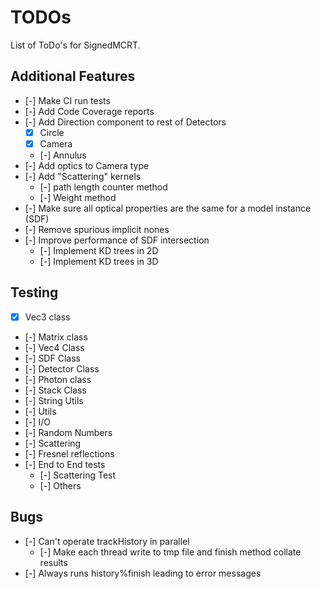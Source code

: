 # TODOs

List of ToDo's for SignedMCRT.

## Additional Features

- [-] Make CI run tests
- [-] Add Code Coverage reports
- [-] Add Direction component to rest of Detectors
    - [x] Circle
    - [x] Camera
    - [-] Annulus
- [-] Add optics to Camera type
- [-] Add "Scattering" kernels
    - [-] path length counter method
    - [-] Weight method
- [-] Make sure all optical properties are the same for a model instance (SDF)
- [-] Remove spurious implicit nones
- [-] Improve performance of SDF intersection
    - [-] Implement KD trees in 2D
    - [-] Implement KD trees in 3D


## Testing

- [x] Vec3 class
- [-] Matrix class
- [-] Vec4 Class
- [-] SDF Class
- [-] Detector Class
- [-] Photon class
- [-] Stack Class
- [-] String Utils
- [-] Utils
- [-] I/O
- [-] Random Numbers
- [-] Scattering
- [-] Fresnel reflections
- [-] End to End tests
    - [-] Scattering Test
    - [-] Others

## Bugs

- [-] Can't operate trackHistory in parallel
    - [-] Make each thread write to tmp file and finish method collate results
- [-] Always runs history%finish leading to error messages
